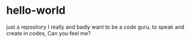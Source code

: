 # hello-world
just a repository
I really and badly want to be a code guru, to speak and create in codes, 
Can you feel me?
